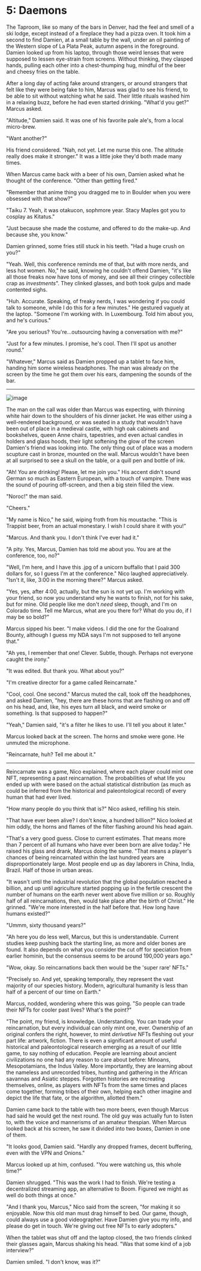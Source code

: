 # 5: Daemons

The Taproom, like so many of the bars in Denver, had the feel and smell of a ski lodge, except instead of a fireplace they had a pizza oven. It took him a second to find Damien, at a small table by the wall, under an oil painting of the Western slope of La Plata Peak, autumn aspens in the foreground. Damien looked up from his laptop, through those weird lenses that were supposed to lessen eye-strain from screens. Without thinking, they clasped hands, pulling each other into a chest-thumping hug, mindful of the beer and cheesy fries on the table.

After a long day of acting fake around strangers, or around strangers that felt like they were being fake to him, Marcus was glad to see his friend, to be able to sit without watching what he said. Their little rituals washed him in a relaxing buzz, before he had even started drinking. "What'd you get?" Marcus asked.

"Altitude," Damien said. It was one of his favorite pale ale's, from a local micro-brew.

"Want another?"

His friend considered. "Nah, not yet. Let me nurse this one. The altitude really does make it stronger." It was a little joke they'd both made many times.

When Marcus came back with a beer of his own, Damien asked what he thought of the conference. "Other than getting fired."

"Remember that anime thing you dragged me to in Boulder when you were obsessed with that show?"

"Taiku 7. Yeah, it was otakucon, sophmore year. Stacy Maples got you to cosplay as Kitatus."

"Just because she made the costume, and offered to do the make-up. And because she, you know."

Damien grinned, some fries still stuck in his teeth. "Had a huge crush on you?"

"Yeah. Well, this conference reminds me of that, but with more nerds, and less hot women. No," he said, knowing he couldn't offend Damien, "it's like all those freaks now have tons of money, and see all their cringey collectible crap as *investments*". They clinked glasses, and both took gulps and made contented sighs.

"Huh. Accurate. Speaking, of freaky nerds, I was wondering if you could talk to someone, while I do this for a few minutes." He gestured vaguely at the laptop. "Someone I'm working with. In Luxembourg. Told him about you, and he's curious."

"Are you serious? You're...outsourcing having a conversation with me?"

"Just for a few minutes. I promise, he's cool. Then I'll spot us another round."

"Whatever," Marcus said as Damien propped up a tablet to face him, handing him some wireless headphones. The man was already on the screen by the time he got them over his ears, dampening the sounds of the bar.

___

![image](assets/images/director.jpg)

The man on the call was older than Marcus was expecting, with thinning white hair down to the shoulders of his dinner jacket. He was either using a well-rendered background, or was seated in a study that wouldn't have been out of place in a medieval castle, with high oak cabinets and bookshelves, queen Anne chairs, tapestries, and even actual candles in holders and glass hoods, their light softening the glow of the screen Damien's friend was looking into. The only thing out of place was a modern scupture cast in bronze, mounted on the wall. Marcus wouldn't have been at all surprised to see a skull on the table, or a quill pen and bottle of ink.

"Ah! You are drinking! Please, let me join you." His accent didn't sound German so much as Eastern European, with a touch of vampire. There was the sound of pouring off-screen, and then a big stein filled the view.

"Noroc!" the man said.

"Cheers."

"My name is Nico," he said, wiping froth from his moustache. "This is Trappist beer, from an actual monestary. I wish I could share it with you!"

"Marcus. And thank you. I don't think I've ever had it."

"A pity. Yes, Marcus, Damien has told me about you. You are at the conference, too, no?"

"Well, I'm here, and I have this .jpg of a unicorn buffallo that I paid 300 dollars for, so I guess I'm at the conference." Nico laughed appreciatively. "Isn't it, like, 3:00 in the morning there?" Marcus asked.

"Yes, yes, after 4:00, actually, but the sun is not yet up. I'm working with your friend, so now you understand why he wants to finish, not for his sake, but for mine. Old people like me don't *need* sleep, though, and I'm on Colorado time. Tell me Marcus, what are you there for? What do you do, if I may be so bold?"

Marcus sipped his beer. "I make videos. I did the one for the Goalrand Bounty, although I guess my NDA says I'm not supposed to tell anyone that."

"Ah yes, I remember that one! Clever. Subtle, though. Perhaps not everyone caught the irony."

"It was edited. But thank you. What about you?"

"I'm creative director for a game called Reincarnate."

"Cool, cool. One second." Marcus muted the call, took off the headphones, and asked Damien, "hey, there are these horns that are flashing on and off on his head, and, like, his eyes turn all black, and weird smoke or something. Is that supposed to happen?"

"Yeah," Damien said, "it's a filter he likes to use. I'll tell you about it later."

Marcus looked back at the screen. The horns and smoke were gone. He unmuted the microphone.

"Reincarnate, huh? Tell me about it."
___
Reincarnate was a game, Nico explained, where each player could mint one NFT, representing a past reincarnation. The probabilities of what life you ended up with were based on the actual statistical distribution (as much as could be inferred from the historical and paleontological record) of every human that had ever lived.

"How many people do you think that is?" Nico asked, refilling his stein.

"That have ever been alive? I don't know, a hundred billion?" Nico looked at him oddly, the horns and flames of the filter flashing around his head again.

"That's a very good guess. Close to current estimates. That means more than 7 percent of all humans who have ever been born are alive today." He raised his glass and drank, Marcus doing the same. "That means a player's chances of being reincarnated within the last hundred years are disproportionately large. Most people end up as day laborers in China, India, Brazil. Half of those in urban areas.

"It wasn't until the industrial revolution that the global population reached a billion, and up until agriculture started popping up in the fertile crescent the number of humans on the earth never went above five million or so. Roughly half of all reincarnations, then, would take place after the birth of Christ." He grinned. "We're more interested in the half before that. How long have humans existed?"

"Ummm, sixty thousand years?"

"Ah here you do less well, Marcus, but this is understandable. Current studies keep pushing back the starting line, as more and older bones are found. It also depends on what you consider the cut off for speciation from earlier hominin, but the consensus seems to be around 190,000 years ago."

"Wow, okay. So reincarnations back then would be the 'super rare' NFTs."

"Precisely so. And yet, speaking temporally, they represent the vast majority of our species history. Modern, agricultural humanity is less than half of a percent of our time on Earth."

Marcus, nodded, wondering where this was going. "So people can trade their NFTs for cooler past lives? What's the point?"

"The point, my friend, is knowledge. Understanding. You can trade your reincarnation, but every individual can only mint one, ever. Ownership of an original confers the right, however, to mint *derivative* NFTs fleshing out your part life: artwork, fiction. There is even a significant amount of useful historical and paleontological research emerging as a result of our little game, to say nothing of education. People are learning about ancient civilizations no one had any reason to care about before: Minoans, Mesopotamians, the Indus Valley. More importantly, they are learning about the nameless and unrecorded tribes, hunting and gathering in the African savannas and Asiatic steppes. Forgotten histories are recreating themselves, online, as players with NFTs from the same times and places come together, forming tribes of their own, helping each other imagine and depict the life that fate, or the algorithm, allotted them."

Damien came back to the table with two more beers, even though Marcus had said he would get the next round. The old guy was actually fun to listen to, with the voice and mannerisms of an amateur thespian. When Marcus looked back at his screen, he saw it divided into two boxes, Damien in one of them.

"It looks good, Damien said. "Hardly any dropped frames, decent buffering, even with the VPN and Onions."

Marcus looked up at him, confused. "You were watching us, this whole time?"

Damien shrugged. "This was the work I had to finish. We're testing a decentralized streaming app, an alternative to Boom. Figured we might as well do both things at once."

"And I thank you, Marcus," Nico said from the screen, "for making it so enjoyable. Now this old man must drag himself to bed. Our game, though, could always use a good videographer. Have Damien give you my info, and please do get in touch. We're giving out free NFTs to early adopters."

When the tablet was shut off and the laptop closed, the two friends clinked their glasses again, Marcus shaking his head. "Was that some kind of a job interview?"

Damien smiled. "I don't know, was it?"
